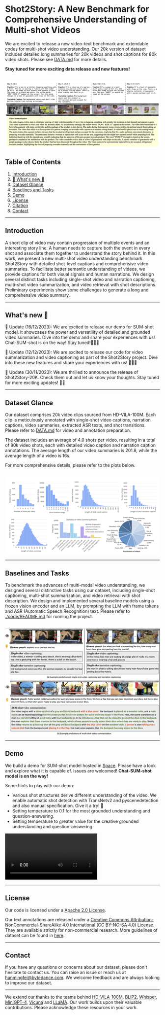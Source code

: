 # Shot2Story: A New Benchmark for Comprehensive Understanding of Multi-shot Videos


We are excited to release a new video-text benchmark and extendable codes for multi-shot video understanding. Our 20k version of dataset includes detailed long summaries for 20k videos and shot captions for 80k video shots. Please see [DATA.md](./DATA.md) for more details. 

**Stay tuned for more exciting data release and new features!**

<p align="center"> <br> <img src="assets/S2S_demo.png" alt="Dataset Glance"/> <br> </p>

## Table of Contents

1. [Introduction](#introduction)
2. [🌟 What's new 👀](#news)
3. [Dataset Glance](#dataset-glance)
4. [Baselines and Tasks](#baselines)
5. [Demo](#demo)
6. [License](#license)
7. [Citation](#citation)
8. [Contact](#contact)

---

## Introduction <a name="introduction"></a>

<!-- This section provides a brief overview of the dataset, its purpose, and its potential applications. It also includes a brief history of the dataset's creation and any changes or updates that have been made over time. -->
A short clip of video may contain progression of multiple events and an interesting story line. A human needs to capture both the event in every shot and associate them together to understand the story behind it. In this work, we present a new multi-shot video understanding benchmark Shot2Story with detailed shot-level captions and comprehensive video summaries. To facilitate better semantic understanding of videos, we provide captions for both visual signals and human narrations. We design several distinct tasks including single-shot video and narration captioning, multi-shot video summarization, and video retrieval with shot descriptions. Preliminary experiments show some challenges to generate a long and comprehensive video summary.

---

## What's new 👀 <a name="news"></a>

<!-- This section includes any recent updates or changes to the dataset. It may also include information about related events or projects, such as challenges or competitions using the dataset. This section is frequently updated, so please check back often for the latest news. -->
🌟 Update (16/12/2023): We are excited to release our demo for SUM-shot model. It showcases the power and versatility of detailed and grounded video summaries. Dive into the demo and share your experiences with us! Chat-SUM-shot is on the way! Stay tuned!🎥📝🚀

🌟 Update (12/12/2023): We are excited to release our code for video summarization and video captioning as part of the Shot2Story project. Dive into these new features and share your experiences with us! 🎥📝🚀

🌟 Update (30/11/2023): We are thrilled to announce the release of Shot2Story-20K. Check them out and let us know your thoughts. Stay tuned for more exciting updates! 💫🚀

---


## Dataset Glance <a name="dataset-glance"></a>

Our dataset comprises 20k video clips sourced from HD-VILA-100M. Each clip is meticulously annotated with single-shot video captions, narration captions, video summaries, extracted ASR texts, and shot transitions. Please refer to [DATA.md](./DATA.md) for video and annotation preparation.

The dataset includes an average of 4.0 shots per video, resulting in a total of 80k video shots, each with detailed video caption and narration caption annotations. The average length of our video summaries is 201.8, while the average length of a video is 16s.

For more comprehensive details, please refer to the plots below.
<p align="center">
    <br>
    <img src="assets/dataset_stats.png"/>
    <br>
<p>

---

## Baselines and Tasks <a name="baselines"></a>

To benchmark the advances of multi-modal video understanding, we designed several distinctive tasks using our dataset, including single-shot captioning, multi-shot summarization, and video retrieval with shot description. We design and implemented several baseline models using a frozen vision encoder and an LLM, by prompting the LLM with frame tokens and ASR (Automatic Speech Recognition) text. Please refer to 
[./code/README.md](./code/README.md) for running the project.

<p align="center">
    <br>
    <img src="assets/code_demo.png"/>
    <br>
<p>

---

## Demo <a name="demo"></a>

We build a demo for SUM-shot model hosted in [Space](https://huggingface.co/spaces/mhan/Shot2Story). Please have a look and explore what it is capable of. Issues are welcomed! **Chat-SUM-shot model is on the way!**

Some hints to play with our demo: 
*   Various shot structures derive different understanding of the video. We enable automatic shot detection with TransNetv2 and pyscenedetection and also manual specification. Give it a try! 🚀
*   Setting temperature to 0.1 for the most grounded understanding and question-answering.
*   Setting temperature to greater value for the creative grounded understanding and question-answering.
  
<video controls>
  <source src="assets/gradio_demo_final.mov" type="video/mov">
Your browser does not support the video tag.
</video>


---

## License <a name="license"></a>

Our code is licensed under a [Apache 2.0 License](https://www.apache.org/licenses/LICENSE-2.0.txt). 

Our text annotations are released under a [Creative Commons Attribution-NonCommercial-ShareAlike 4.0 International (CC BY-NC-SA 4.0) License](https://creativecommons.org/licenses/by-nc-sa/4.0/). They are available strictly for non-commercial research. More guidelines of dataset can be found in [here](./DATA.md#license).


<!-- ---

## Citation <a name="citation"></a>

This section provides a suggested citation for users who use the dataset in their work. It includes the names of the dataset's creators, the year of creation, and any other relevant details. It may also include a BibTeX entry for users who are writing academic papers. -->

<!-- ## Acknowledgements <a name="acknowledgements"></a> -->


---

## Contact <a name="contact"></a>

If you have any questions or concerns about our dataset, please don't hesitate to contact us. You can raise an issue or reach us at hanmingfei@bytedance.com. We welcome feedback and are always looking to improve our dataset.

---

<!-- This README is intended to be a comprehensive guide to the dataset, but it may not cover every detail or use case. Users are encouraged to contact the dataset's creators or maintainers with any questions or concerns. -->


We extend our thanks to the teams behind [HD-VILA-100M](https://github.com/microsoft/XPretrain/blob/main/hd-vila-100m/README.md), [BLIP2](https://github.com/salesforce/LAVIS), [Whisper](https://github.com/openai/whisper), [MiniGPT-4](https://minigpt-4.github.io/), [Vicuna](https://lmsys.org/blog/2023-03-30-vicuna/) and [LLaMA](https://research.facebook.com/publications/llama-open-and-efficient-foundation-language-models/). Our work builds upon their valuable contributions. Please acknowledge these resources in your work.

